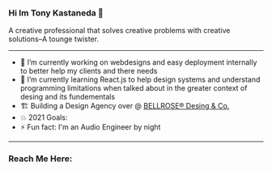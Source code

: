 
### Hi Im Tony Kastaneda 👋

A creative professional that solves creative problems with creative solutions–A tounge twister.

---
* 🔭 I’m currently working on webdesigns and easy deployment internally to better help my clients and there needs
* 🌱 I’m currently learning React.js to help design systems and understand programming limitations when talked about in the greater context of desing and its fundementals
* 🏗️ Building a Design Agency over @ [BELLROSE® Desing & Co.][bellrose]
* 💥 2021 Goals: 
* ⚡ Fun fact: I'm an Audio Engineer by night 

---
### Reach Me Here:



[website]: https://tony.bellrosedesign.com
[twitter]: https://twitter.com/TKastaneda
[dribbble]: https://dribbble.com/tonykastaneda
[behance]: https://www.behance.net/tonykastaneda
[instagram]: https://www.instagram.com/tonykastaneda/
[bellrose]: https://www.bellrosedesign.com
